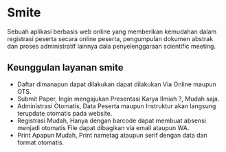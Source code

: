# Smite
Sebuah aplikasi berbasis web online yang memberikan kemudahan dalam registrasi peserta secara online peserta, pengumpulan dokumen abstrak dan  proses administratif lainnya dala penyelenggaraan scientific meeting. 
## Keunggulan layanan smite
- Daftar dimanapun dapat dilakukan dapat dilakukan Via Online maupun OTS.
- Submit Paper, Ingin mengajukan Presentasi Karya Ilmiah ?, Mudah saja.
- Administrasi Otomatis, Data Peserta maupun Instruktur akan langsung terupdate otomatis pada website.
- Registrasi Mudah, Hanya dengan barcode dapat membuat absensi menjadi otomatis File dapat dibagikan via email ataupun WA.
- Print Apapun Mudah, Print nametag ataupun serif dengan data dan format otomatis.
